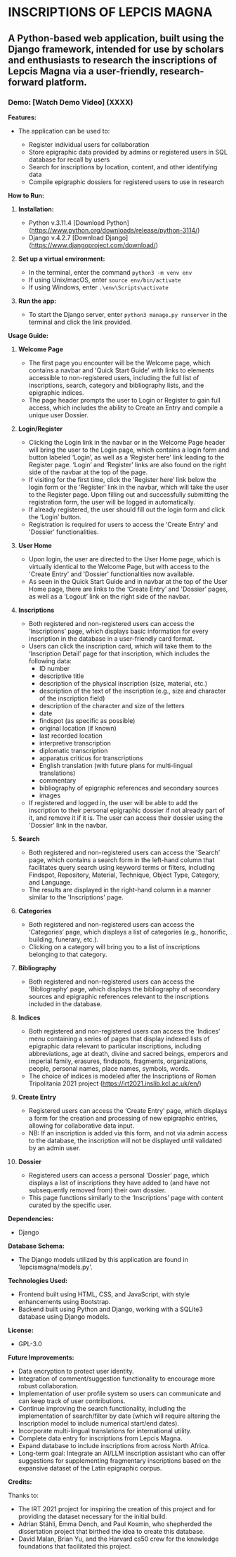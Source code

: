 # INSCRIPTIONS OF LEPCIS MAGNA

## A Python-based web application, built using the Django framework, intended for use by scholars and enthusiasts to research the inscriptions of Lepcis Magna via a user-friendly, research-forward platform.

### Demo: [Watch Demo Video] (XXXX)

**Features:**

- The application can be used to:

    - Register individual users for collaboration
    - Store epigraphic data provided by admins or registered users in SQL database for recall by users
    - Search for inscriptions by location, content, and other identifying data
    - Compile epigraphic dossiers for registered users to use in research

**How to Run:**

1. **Installation:**

   	- Python v.3.11.4 [Download Python] (https://www.python.org/downloads/release/python-3114/) 
    - Django v.4.2.7 [Download Django] (https://www.djangoproject.com/download/)

2. **Set up a virtual environment:**

   	- In the terminal, enter the command `python3 -m venv env`
   	- If using Unix/macOS, enter `source env/bin/activate`
   	- If using Windows, enter `.\env\Scripts\activate`

3. **Run the app:**

    - To start the Django server, enter `python3 manage.py runserver` in the terminal and click the link provided.

**Usage Guide:**

1. **Welcome Page**

    - The first page you encounter will be the Welcome page, which contains a navbar and 'Quick Start Guide' with links to elements accessible to non-registered users, including the full list of inscriptions, search, category and bibliography lists, and the epigraphic indices. 
    - The page header prompts the user to Login or Register to gain full access, which includes the ability to Create an Entry and compile a unique user Dossier.

2. **Login/Register**

    - Clicking the Login link in the navbar or in the Welcome Page header will bring the user to the Login page, which contains a login form and button labeled ‘Login’, as well as a ‘Register here’ link leading to the Register page. ‘Login’ and ‘Register’ links are also found on the right side of the navbar at the top of the page.
    - If visiting for the first time, click the ‘Register here’ link below the login form or the ‘Register’ link in the navbar, which will take the user to the Register page. Upon filling out and successfully submitting the registration form, the user will be logged in automatically.
   	- If already registered, the user should fill out the login form and click the ‘Login’ button.
    - Registration is required for users to access the ‘Create Entry’ and 'Dossier’ functionalities.

3. **User Home**

    - Upon login, the user are directed to the User Home page, which is virtually identical to the Welcome Page, but with access to the 'Create Entry' and 'Dossier' functionalities now available.
    - As seen in the Quick Start Guide and in navbar at the top of the User Home page, there are links to the ‘Create Entry’ and 'Dossier’ pages, as well as a ‘Logout’ link on the right side of the navbar.

4. **Inscriptions**

    - Both registered and non-registered users can access the ‘Inscriptions’ page, which displays basic information for every inscription in the database in a user-friendly card format.
    - Users can click the inscription card, which will take them to the ‘Inscription Detail’ page for that inscription, which includes the following data:
        - ID number
       	- descriptive title
       	- description of the physical inscription (size, material, etc.)
       	- description of the text of the inscription (e.g., size and character of the inscription field)
       	- description of the character and size of the letters
       	- date
       	- findspot (as specific as possible)
       	- original location (if known)
       	- last recorded location
       	- interpretive transcription
       	- diplomatic transcription
		- apparatus criticus for transcriptions
       	- English translation (with future plans for multi-lingual translations)
       	- commentary
       	- bibliography of epigraphic references and secondary sources
       	- images
    - If registered and logged in, the user will be able to add the inscription to their personal epigraphic dossier if not already part of it, and remove it if it is. The user can access their dossier using the 'Dossier’ link in the navbar.

5. **Search**

    - Both registered and non-registered users can access the 'Search' page, which contains a search form in the left-hand column that facilitates query search using keyword terms or filters, including Findspot, Repository, Material, Technique, Object Type, Category, and Language.
    - The results are displayed in the right-hand column in a manner similar to the 'Inscriptions' page.

6. **Categories**

    - Both registered and non-registered users can access the ‘Categories’ page, which displays a list of categories (e.g., honorific, building, funerary, etc.).
   	- Clicking on a category will bring you to a list of inscriptions belonging to that category.

7. **Bibliography**

    - Both registered and non-registered users can access the ‘Bibliography’ page, which displays the bibliography of secondary sources and epigraphic references relevant to the inscriptions included in the database.

8. **Indices**

    - Both registered and non-registered users can access the ‘Indices’ menu containing a series of pages that display indexed lists of epigraphic data relevant to particular inscriptions, including abbreviations, age at death, divine and sacred beings, emperors and imperial family, erasures, findspots, fragments, organizations, people, personal names, place names, symbols, words.
    - The choice of indices is modeled after the Inscriptions of Roman Tripolitania 2021 project (https://irt2021.inslib.kcl.ac.uk/en/)

9. **Create Entry**

    - Registered users can access the ‘Create Entry’ page, which displays a form for the creation and processing of new epigraphic entries, allowing for collaborative data input.
    - NB: If an inscription is added via this form, and not via admin access to the database, the inscription will not be displayed until validated by an admin user.

10. **Dossier**

    - Registered users can access a personal 'Dossier’ page, which displays a list of inscriptions they have added to (and have not subsequently removed from) their own dossier.
   	- This page functions similarly to the ‘Inscriptions’ page with content curated by the specific user.

**Dependencies:**

- Django

**Database Schema:**

- The Django models utilized by this application are found in 'lepcismagna/models.py'.

**Technologies Used:**

- Frontend built using HTML, CSS, and JavaScript, with style enhancements using Bootstrap.
- Backend built using Python and Django, working with a SQLite3 database using Django models.

**License:**

- GPL-3.0

**Future Improvements:**

- Data encryption to protect user identity.
- Integration of comment/suggestion functionality to encourage more robust collaboration.
- Implementation of user profile system so users can communicate and can keep track of user contributions.
- Continue improving the search functionality, including the implementation of search/filter by date (which will require altering the Inscription model to include numerical start/end dates).
- Incorporate multi-lingual translations for international utility.
- Complete data entry for inscriptions from Lepcis Magna.
- Expand database to include inscriptions from across North Africa.
- Long-term goal: Integrate an AI/LLM inscription assistant who can offer suggestions for supplementing fragmentary inscriptions based on the expansive dataset of the Latin epigraphic corpus.

**Credits:**

Thanks to:

- The IRT 2021 project for inspiring the creation of this project and for providing the dataset necessary for the initial build.
- Adrian Stähli, Emma Dench, and Paul Kosmin, who shepherded the dissertation project that birthed the idea to create this database.
- David Malan, Brian Yu, and the Harvard cs50 crew for the knowledge foundations that facilitated this project.